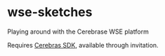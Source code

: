# wse-sketches

Playing around with the Cerebrase WSE platform

Requires [Cerebras SDK](https://www.cerebras.net/developers/sdk-request/), available through invitation.
